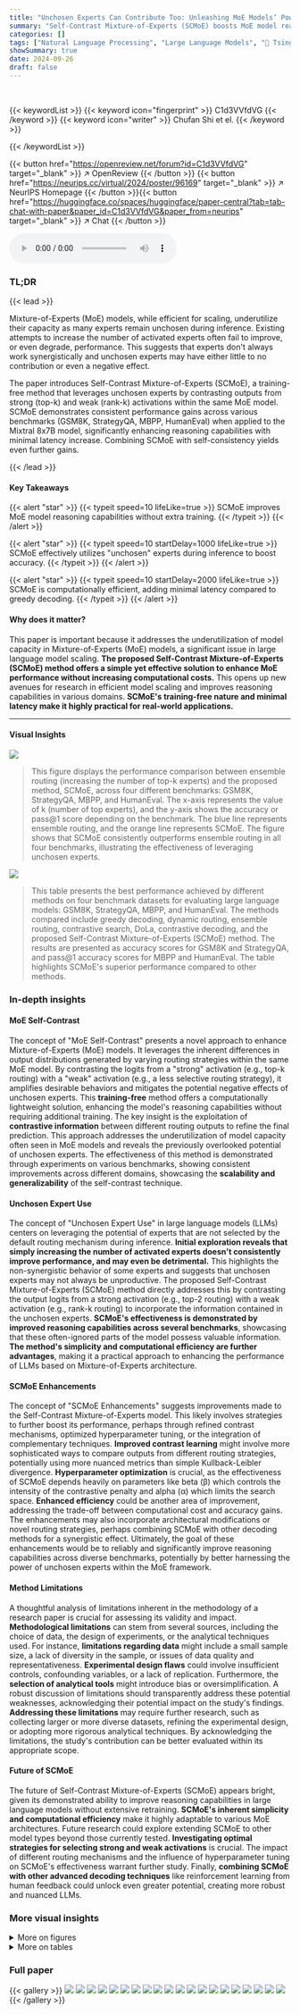 ```yaml
---
title: "Unchosen Experts Can Contribute Too: Unleashing MoE Models’ Power by Self-Contrast"
summary: "Self-Contrast Mixture-of-Experts (SCMoE) boosts MoE model reasoning by cleverly using 'unchosen' experts during inference.  This training-free method contrasts outputs from strong and weak expert acti..."
categories: []
tags: ["Natural Language Processing", "Large Language Models", "🏢 Tsinghua University",]
showSummary: true
date: 2024-09-26
draft: false
---
```


<br>

{{< keywordList >}}
{{< keyword icon="fingerprint" >}} C1d3VVfdVG {{< /keyword >}}
{{< keyword icon="writer" >}} Chufan Shi et el. {{< /keyword >}}
 
{{< /keywordList >}}

{{< button href="https://openreview.net/forum?id=C1d3VVfdVG" target="_blank" >}}
↗ OpenReview
{{< /button >}}
{{< button href="https://neurips.cc/virtual/2024/poster/96169" target="_blank" >}}
↗ NeurIPS Homepage
{{< /button >}}{{< button href="https://huggingface.co/spaces/huggingface/paper-central?tab=tab-chat-with-paper&paper_id=C1d3VVfdVG&paper_from=neurips" target="_blank" >}}
↗ Chat
{{< /button >}}



<audio controls>
    <source src="https://ai-paper-reviewer.com/C1d3VVfdVG/podcast.wav" type="audio/wav">
    Your browser does not support the audio element.
</audio>


### TL;DR


{{< lead >}}

Mixture-of-Experts (MoE) models, while efficient for scaling, underutilize their capacity as many experts remain unchosen during inference.  Existing attempts to increase the number of activated experts often fail to improve, or even degrade, performance.  This suggests that experts don't always work synergistically and unchosen experts may have either little to no contribution or even a negative effect. 



The paper introduces Self-Contrast Mixture-of-Experts (SCMoE), a training-free method that leverages unchosen experts by contrasting outputs from strong (top-k) and weak (rank-k) activations within the same MoE model.  SCMoE demonstrates consistent performance gains across various benchmarks (GSM8K, StrategyQA, MBPP, HumanEval) when applied to the Mixtral 8x7B model, significantly enhancing reasoning capabilities with minimal latency increase. Combining SCMoE with self-consistency yields even further gains.

{{< /lead >}}


#### Key Takeaways

{{< alert "star" >}}
{{< typeit speed=10 lifeLike=true >}} SCMoE improves MoE model reasoning capabilities without extra training. {{< /typeit >}}
{{< /alert >}}

{{< alert "star" >}}
{{< typeit speed=10 startDelay=1000 lifeLike=true >}} SCMoE effectively utilizes "unchosen" experts during inference to boost accuracy. {{< /typeit >}}
{{< /alert >}}

{{< alert "star" >}}
{{< typeit speed=10 startDelay=2000 lifeLike=true >}} SCMoE is computationally efficient, adding minimal latency compared to greedy decoding. {{< /typeit >}}
{{< /alert >}}

#### Why does it matter?
This paper is important because it addresses the underutilization of model capacity in Mixture-of-Experts (MoE) models, a significant issue in large language model scaling.  **The proposed Self-Contrast Mixture-of-Experts (SCMoE) method offers a simple yet effective solution to enhance MoE performance without increasing computational costs.** This opens up new avenues for research in efficient model scaling and improves reasoning capabilities in various domains.  **SCMoE's training-free nature and minimal latency make it highly practical for real-world applications.**

------
#### Visual Insights



![](https://ai-paper-reviewer.com/C1d3VVfdVG/figures_1_1.jpg)

> This figure displays the performance comparison between ensemble routing (increasing the number of top-k experts) and the proposed method, SCMoE, across four different benchmarks: GSM8K, StrategyQA, MBPP, and HumanEval.  The x-axis represents the value of k (number of top experts), and the y-axis shows the accuracy or pass@1 score depending on the benchmark. The blue line represents ensemble routing, and the orange line represents SCMoE.  The figure shows that SCMoE consistently outperforms ensemble routing in all four benchmarks, illustrating the effectiveness of leveraging unchosen experts.





![](https://ai-paper-reviewer.com/C1d3VVfdVG/tables_5_1.jpg)

> This table presents the best performance achieved by different methods on four benchmark datasets for evaluating large language models: GSM8K, StrategyQA, MBPP, and HumanEval. The methods compared include greedy decoding, dynamic routing, ensemble routing, contrastive search, DoLa, contrastive decoding, and the proposed Self-Contrast Mixture-of-Experts (SCMoE) method.  The results are presented as accuracy scores for GSM8K and StrategyQA, and pass@1 accuracy scores for MBPP and HumanEval.  The table highlights SCMoE's superior performance compared to other methods.





### In-depth insights


#### MoE Self-Contrast
The concept of "MoE Self-Contrast" presents a novel approach to enhance Mixture-of-Experts (MoE) models.  It leverages the inherent differences in output distributions generated by varying routing strategies within the same MoE model. By contrasting the logits from a "strong" activation (e.g., top-k routing) with a "weak" activation (e.g., a less selective routing strategy), it amplifies desirable behaviors and mitigates the potential negative effects of unchosen experts. This **training-free** method offers a computationally lightweight solution, enhancing the model's reasoning capabilities without requiring additional training. The key insight is the exploitation of **contrastive information** between different routing outputs to refine the final prediction. This approach addresses the underutilization of model capacity often seen in MoE models and reveals the previously overlooked potential of unchosen experts.  The effectiveness of this method is demonstrated through experiments on various benchmarks, showing consistent improvements across different domains, showcasing the **scalability and generalizability** of the self-contrast technique.

#### Unchosen Expert Use
The concept of "Unchosen Expert Use" in large language models (LLMs) centers on leveraging the potential of experts that are not selected by the default routing mechanism during inference.  **Initial exploration reveals that simply increasing the number of activated experts doesn't consistently improve performance, and may even be detrimental.** This highlights the non-synergistic behavior of some experts and suggests that unchosen experts may not always be unproductive.  The proposed Self-Contrast Mixture-of-Experts (SCMoE) method directly addresses this by contrasting the output logits from a strong activation (e.g., top-2 routing) with a weak activation (e.g., rank-k routing) to incorporate the information contained in the unchosen experts. **SCMoE's effectiveness is demonstrated by improved reasoning capabilities across several benchmarks**, showcasing that these often-ignored parts of the model possess valuable information.  **The method's simplicity and computational efficiency are further advantages**, making it a practical approach to enhancing the performance of LLMs based on Mixture-of-Experts architecture.

#### SCMoE Enhancements
The concept of "SCMoE Enhancements" suggests improvements made to the Self-Contrast Mixture-of-Experts model.  This likely involves strategies to further boost its performance, perhaps through refined contrast mechanisms, optimized hyperparameter tuning, or the integration of complementary techniques.  **Improved contrast learning** might involve more sophisticated ways to compare outputs from different routing strategies, potentially using more nuanced metrics than simple Kullback-Leibler divergence.  **Hyperparameter optimization** is crucial, as the effectiveness of SCMoE depends heavily on parameters like beta (β) which controls the intensity of the contrastive penalty and alpha (α) which limits the search space.   **Enhanced efficiency** could be another area of improvement, addressing the trade-off between computational cost and accuracy gains.  The enhancements may also incorporate architectural modifications or novel routing strategies, perhaps combining SCMoE with other decoding methods for a synergistic effect.  Ultimately, the goal of these enhancements would be to reliably and significantly improve reasoning capabilities across diverse benchmarks, potentially by better harnessing the power of unchosen experts within the MoE framework.

#### Method Limitations
A thoughtful analysis of limitations inherent in the methodology of a research paper is crucial for assessing its validity and impact.  **Methodological limitations** can stem from several sources, including the choice of data, the design of experiments, or the analytical techniques used.  For instance, **limitations regarding data** might include a small sample size, a lack of diversity in the sample, or issues of data quality and representativeness.  **Experimental design flaws** could involve insufficient controls, confounding variables, or a lack of replication.  Furthermore, the **selection of analytical tools** might introduce bias or oversimplification.  A robust discussion of limitations should transparently address these potential weaknesses, acknowledging their potential impact on the study's findings.  **Addressing these limitations** may require further research, such as collecting larger or more diverse datasets, refining the experimental design, or adopting more rigorous analytical techniques.  By acknowledging the limitations, the study's contribution can be better evaluated within its appropriate scope.

#### Future of SCMoE
The future of Self-Contrast Mixture-of-Experts (SCMoE) appears bright, given its demonstrated ability to improve reasoning capabilities in large language models without extensive retraining.  **SCMoE's inherent simplicity and computational efficiency** make it highly adaptable to various MoE architectures.  Future research could explore extending SCMoE to other model types beyond those currently tested.  **Investigating optimal strategies for selecting strong and weak activations** is crucial. The impact of different routing mechanisms and the influence of hyperparameter tuning on SCMoE's effectiveness warrant further study.  Finally, **combining SCMoE with other advanced decoding techniques** like reinforcement learning from human feedback could unlock even greater potential, creating more robust and nuanced LLMs.


### More visual insights

<details>
<summary>More on figures
</summary>


![](https://ai-paper-reviewer.com/C1d3VVfdVG/figures_2_1.jpg)

> This figure illustrates the mechanisms of top-2 and rank-k routing strategies in Mixture-of-Experts (MoE) models.  It shows how the top-2 routing selects the two experts with the highest gate values, while the rank-k routing selects the k-th highest expert.  The figure also provides a visual representation of how the proposed Self-Contrast Mixture-of-Experts (SCMoE) method leverages the differences between the outputs from these two routing strategies to improve prediction accuracy by contrasting strong and weak activations.


![](https://ai-paper-reviewer.com/C1d3VVfdVG/figures_3_1.jpg)

> This figure compares the performance of two methods for improving Mixture-of-Experts (MoE) models: ensemble routing and Self-Contrast Mixture-of-Experts (SCMoE). Ensemble routing involves increasing the number of experts activated for each token. SCMoE is a training-free method that leverages unchosen experts during inference in a self-contrast manner. The figure shows that SCMoE consistently outperforms ensemble routing across four different benchmarks (GSM8K, StrategyQA, MBPP, and HumanEval).


![](https://ai-paper-reviewer.com/C1d3VVfdVG/figures_6_1.jpg)

> This figure displays the performance comparison of SCMoE using different weak activation strategies against greedy decoding.  The x-axis represents the different weak activation strategies used (rank-k, where k varies from 1 to 8, and random-1). The y-axis represents the accuracy (for GSM8K and StrategyQA) and pass@1 score (for MBPP and HumanEval). The figure shows that SCMoE consistently outperforms greedy decoding across all benchmarks and various weak activation strategies.  The detailed results with hyperparameters are provided in Appendix Table 8.


![](https://ai-paper-reviewer.com/C1d3VVfdVG/figures_6_2.jpg)

> This figure shows the impact of combining SCMoE with self-consistency on the GSM8K benchmark using the Mixtral 8x7B model.  The x-axis represents the Major@k metric (the percentage of examples where at least one of the top k predictions is correct), and the y-axis represents the accuracy. The figure compares four approaches: Self-Consistency with SCMoE, Self-Consistency with Temperature Sampling, SCMoE alone, and greedy decoding.  The results demonstrate that combining SCMoE with self-consistency achieves a significant increase in accuracy compared to the other methods, particularly at higher Major@k values.


</details>




<details>
<summary>More on tables
</summary>


![](https://ai-paper-reviewer.com/C1d3VVfdVG/tables_6_1.jpg)
> This table shows the results of experiments using different strong activation strategies in the Self-Contrast Mixture-of-Experts (SCMoE) method.  The weak activation is consistently set to rank-2 routing. The best performing top-k routing strategy from Figure 1 is selected as the 'ideal' strong activation for each benchmark.  The table compares the performance of SCMoE with the default strong activation (top-2) against SCMoE using this 'ideal' strong activation, highlighting the performance gains achieved by optimizing the strong activation strategy.

![](https://ai-paper-reviewer.com/C1d3VVfdVG/tables_7_1.jpg)
> This table presents the averaged decoding latency (in seconds per 512 tokens) and latency ratio (relative to Greedy) for different decoding methods (Greedy, Ensemble, Dynamic, Contrastive Search, DoLa, Contrastive Decoding, and SCMoE) using Mixtral 8x7B.  Specific hyperparameters for each method are noted in the caption. The experiments were conducted on 4 A100 40G GPUs with a batch size of 1.

![](https://ai-paper-reviewer.com/C1d3VVfdVG/tables_7_2.jpg)
> This table presents the best performance of several methods on four different benchmarks (GSM8K, StrategyQA, MBPP, and HumanEval) using the DeepSeekMoE-16B model.  It compares the performance of greedy decoding, routing-based methods (dynamic and ensemble routing), search-based methods (contrastive search and DoLa), and the proposed SCMoE method.  The best result for each method, considering variations in hyperparameters, is reported.  More detailed results with hyperparameter settings are provided in Appendix Table 10.

![](https://ai-paper-reviewer.com/C1d3VVfdVG/tables_12_1.jpg)
> This table presents a quantitative analysis of the Kullback-Leibler Divergence (KLD) between the output distribution of the top-2 routing strategy and different rank-k routing strategies, as well as random-1 routing and Mistral-7B. The analysis is performed on three subsets of tokens from the GSM8K dataset: all tokens, tokens from mathematical expressions, and stopwords. The table shows the average KLD for each routing strategy and token set, indicating the similarity or difference in next-token predictions.  Percentage increase and decrease relative to the 'All' token set are also provided.

![](https://ai-paper-reviewer.com/C1d3VVfdVG/tables_13_1.jpg)
> This table shows the percentage of experts activated by the rank-k routing strategy during the weak activation phase, but not activated by the top-2 routing strategy during the strong activation phase. The data is for the GSM8K dataset using the Mixtral 8x7B model.  It demonstrates the utilization of previously 'unchosen' experts by the SCMoE method.

![](https://ai-paper-reviewer.com/C1d3VVfdVG/tables_14_1.jpg)
> This table presents the best performance achieved by various methods on four different benchmarks (GSM8K, StrategyQA, MBPP, and HumanEval) using the Mixtral 8x7B model.  The benchmarks cover various tasks like mathematical reasoning, commonsense reasoning, and code generation.  The methods compared include greedy decoding, dynamic routing, ensemble routing, contrastive search, DoLa, contrastive decoding, and the proposed SCMoE method.  For each benchmark and method, the accuracy or pass@1 score is reported, demonstrating the relative effectiveness of each approach.

![](https://ai-paper-reviewer.com/C1d3VVfdVG/tables_15_1.jpg)
> This table presents the best performance achieved by several methods on four different benchmarks using the Mixtral 8x7B model.  The benchmarks cover diverse tasks: mathematical reasoning (GSM8K), commonsense reasoning (StrategyQA), code generation (MBPP), and general language understanding (HumanEval).  The table shows that Self-Contrast Mixture-of-Experts (SCMoE) outperforms the baseline methods across most of the benchmarks.  For details on the performance with various hyperparameter settings, refer to Appendix Table 7.

![](https://ai-paper-reviewer.com/C1d3VVfdVG/tables_15_2.jpg)
> This table presents the performance of SCMoE on various benchmarks using different strong activation strategies. The weak activation is fixed at rank-2 routing. The results demonstrate the impact of varying the strong activation's top-k selection on the overall model performance.

![](https://ai-paper-reviewer.com/C1d3VVfdVG/tables_16_1.jpg)
> This table presents the best performance achieved by different methods (Greedy, Routing-based, Search-based, and SCMoE) on four benchmark datasets (GSM8K, StrategyQA, MBPP, and HumanEval) using the Mixtral 8x7B model.  The results show accuracy scores for each method on each dataset.  For a complete view of the results with varying hyperparameters, refer to Appendix Table 7.

</details>




### Full paper

{{< gallery >}}
<img src="https://ai-paper-reviewer.com/C1d3VVfdVG/1.png" class="grid-w50 md:grid-w33 xl:grid-w25" />
<img src="https://ai-paper-reviewer.com/C1d3VVfdVG/2.png" class="grid-w50 md:grid-w33 xl:grid-w25" />
<img src="https://ai-paper-reviewer.com/C1d3VVfdVG/3.png" class="grid-w50 md:grid-w33 xl:grid-w25" />
<img src="https://ai-paper-reviewer.com/C1d3VVfdVG/4.png" class="grid-w50 md:grid-w33 xl:grid-w25" />
<img src="https://ai-paper-reviewer.com/C1d3VVfdVG/5.png" class="grid-w50 md:grid-w33 xl:grid-w25" />
<img src="https://ai-paper-reviewer.com/C1d3VVfdVG/6.png" class="grid-w50 md:grid-w33 xl:grid-w25" />
<img src="https://ai-paper-reviewer.com/C1d3VVfdVG/7.png" class="grid-w50 md:grid-w33 xl:grid-w25" />
<img src="https://ai-paper-reviewer.com/C1d3VVfdVG/8.png" class="grid-w50 md:grid-w33 xl:grid-w25" />
<img src="https://ai-paper-reviewer.com/C1d3VVfdVG/9.png" class="grid-w50 md:grid-w33 xl:grid-w25" />
<img src="https://ai-paper-reviewer.com/C1d3VVfdVG/10.png" class="grid-w50 md:grid-w33 xl:grid-w25" />
<img src="https://ai-paper-reviewer.com/C1d3VVfdVG/11.png" class="grid-w50 md:grid-w33 xl:grid-w25" />
<img src="https://ai-paper-reviewer.com/C1d3VVfdVG/12.png" class="grid-w50 md:grid-w33 xl:grid-w25" />
<img src="https://ai-paper-reviewer.com/C1d3VVfdVG/13.png" class="grid-w50 md:grid-w33 xl:grid-w25" />
<img src="https://ai-paper-reviewer.com/C1d3VVfdVG/14.png" class="grid-w50 md:grid-w33 xl:grid-w25" />
<img src="https://ai-paper-reviewer.com/C1d3VVfdVG/15.png" class="grid-w50 md:grid-w33 xl:grid-w25" />
<img src="https://ai-paper-reviewer.com/C1d3VVfdVG/16.png" class="grid-w50 md:grid-w33 xl:grid-w25" />
<img src="https://ai-paper-reviewer.com/C1d3VVfdVG/17.png" class="grid-w50 md:grid-w33 xl:grid-w25" />
<img src="https://ai-paper-reviewer.com/C1d3VVfdVG/18.png" class="grid-w50 md:grid-w33 xl:grid-w25" />
<img src="https://ai-paper-reviewer.com/C1d3VVfdVG/19.png" class="grid-w50 md:grid-w33 xl:grid-w25" />
<img src="https://ai-paper-reviewer.com/C1d3VVfdVG/20.png" class="grid-w50 md:grid-w33 xl:grid-w25" />
{{< /gallery >}}